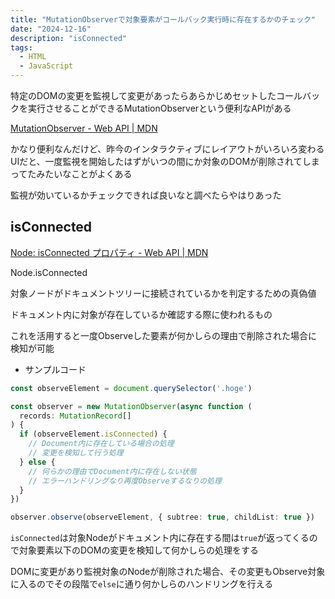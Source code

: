 ```yaml
---
title: "MutationObserverで対象要素がコールバック実行時に存在するかのチェック"
date: "2024-12-16"
description: "isConnected"
tags:
  - HTML
  - JavaScript
---
```


特定のDOMの変更を監視して変更があったらあらかじめセットしたコールバックを実行させることができるMutationObserverという便利なAPIがある

[MutationObserver - Web API | MDN](https://developer.mozilla.org/ja/docs/Web/API/MutationObserver)

かなり便利なんだけど、昨今のインタラクティブにレイアウトがいろいろ変わるUIだと、一度監視を開始したはずがいつの間にか対象のDOMが削除されてしまってたみたいなことがよくある

監視が効いているかチェックできれば良いなと調べたらやはりあった

## isConnected

[Node: isConnected プロパティ - Web API | MDN](https://developer.mozilla.org/ja/docs/Web/API/Node/isConnected)

Node.isConnected

対象ノードがドキュメントツリーに接続されているかを判定するための真偽値

ドキュメント内に対象が存在しているか確認する際に使われるもの

これを活用すると一度Observeした要素が何かしらの理由で削除された場合に検知が可能

- サンプルコード

```typescript
const observeElement = document.querySelector('.hoge')

const observer = new MutationObserver(async function (
  records: MutationRecord[]
) {
  if (observeElement.isConnected) {
    // Document内に存在している場合の処理
    // 変更を検知して行う処理
  } else {
    // 何らかの理由でDocument内に存在しない状態
    // エラーハンドリングなり再度Observeするなりの処理
  }
})

observer.observe(observeElement, { subtree: true, childList: true })
```

`isConnected`は対象Nodeがドキュメント内に存在する間は`true`が返ってくるので対象要素以下のDOMの変更を検知して何かしらの処理をする

DOMに変更があり監視対象のNodeが削除された場合、その変更もObserve対象に入るのでその段階で`else`に通り何かしらのハンドリングを行える
